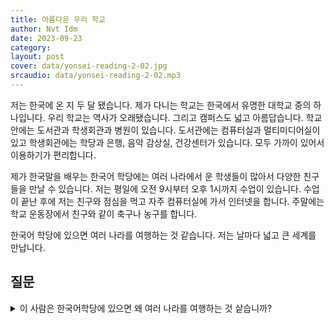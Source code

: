 ```yaml
---
title: 아름다운 우리 학교
author: Nvt Idm
date: 2023-09-23
category: 
layout: post
cover: data/yonsei-reading-2-02.jpg
srcaudio: data/yonsei-reading-2-02.mp3
---
```


저는 한국에 온 지 두 달 됐습니다.
제가 다니는 학교는 한국에서 유명한 대학교 중의 하나입니다.
우리 학교는 역사가 오래됐습니다.
그리고 캠퍼스도 넓고 아름답습니다.
학교 안에는 도서관과 학생회관과 병원이 있습니다.
도서관에는 컴퓨터실과 멀티미디어실이 있고 학생회관에는 학당과 은행, 음악 감상실, 건강센터가 있습니다.
모두 가까이 있어서 이용하기가 편리합니다.
 
제가 한국말을 배우는 한국어 학당에는 여러 나라에서 운 학생들이 많아서 다양한 친구들을 만날 수 있습니다.
저는 평일에 오전  9시부터 오후 1시까지 수업이 있습니다.
수업이 끝난 후에 저는 친구와 점심을 먹고 자주 컴퓨터실에 가서 인터넷을 합니다.
주말에는 학교 운동장에서 친구와 같이 축구나 농구를 합니다.
 
한국어 학당에 있으면 여러 나라를 여행하는 것 같습니다.
저는 날마다 넓고 큰 세계를 만납니다.

## 질문

<details>

<summary>이 사람은 한국어학당에 있으면 왜 여러 나라를 여행하는 것 샅습니까?</summary>

한국어학당에는 여러 나라에서 온 학생들이 많아서 다양한 찬구들을 만날 수 있기 때문에 여러 나라를 여행하는 것 같습니다.

</details>